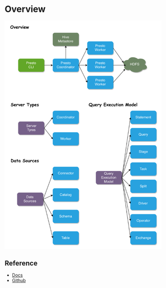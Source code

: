 # Overview

![Presto Overview](../assets/images/presto/presto-overview.png)

## Reference

- [Docs](https://prestodb.github.io/docs/current/)
- [Github](https://github.com/prestodb/presto)